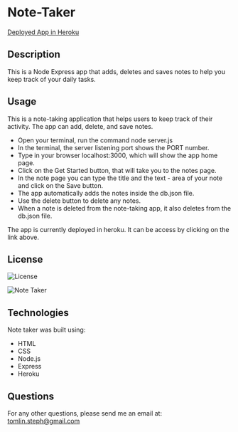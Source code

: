 # Note-Taker

[Deployed App in Heroku](https://young-harbor-81901.herokuapp.com/)

## Description

This is a Node Express app that adds, deletes and saves notes to help you keep track of your daily tasks.

## Usage

This is a note-taking application that helps users to keep track of their activity. The app can add, delete, and save notes.

- Open your terminal, run the command node server.js
- In the terminal, the server listening port shows the PORT number.
- Type in your browser localhost:3000, which will show the app home page.
- Click on the Get Started button, that will take you to the notes page.
- In the note page you can type the title and the text - area of your note and click on the Save button.
- The app automatically adds the notes inside the db.json file.
- Use the delete button to delete any notes.
- When a note is deleted from the note-taking app, it also deletes from the db.json file.

The app is currently deployed in heroku. It can be access by clicking on the link above.

## License

![License](https://img.shields.io/badge/License-MIT-blue.svg "License Badge")

![Note Taker](images/notetaker.gif)

## Technologies

Note taker was built using:

- HTML
- CSS
- Node.js
- Express
- Heroku

## Questions

For any other questions, please send me an email at: tomlin.steph@gmail.com
